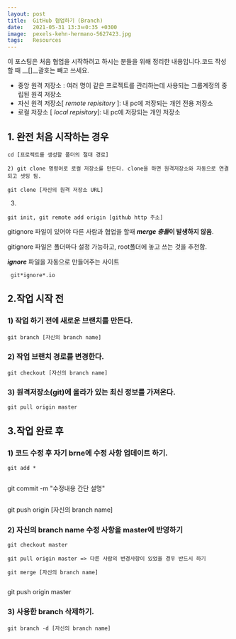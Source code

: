```yaml
---
layout: post
title:  GitHub 협업하기 (Branch)  
date:   2021-05-31 13:3ㅂ0:35 +0300
image:  pexels-kehn-hermano-5627423.jpg
tags:   Resources
---
```

 
이 포스팅은 처음 협업을 시작하려고 하시는 분들을 위해  정리한 내용입니다.코드 작성할 때 __[]__괄호는 빼고 쓰세요.

  + 중앙 원격 저장소 : 여러 명이 같은 프로젝트를 관리하는데 사용되는 그룹계정의 중립된 원격 저장소
  + 자신 원격 저장소[ _remote repisitory_ ]: 내 pc에 저장되는 개인 전용 저장소 
  + 로컬 저장소 [ _local repisitory_]: 내 pc에 저장되는 개인 저장소 

## 1.  완전 처음 시작하는 경우

```
cd [프로젝트를 생성할 폴더의 절대 경로]
```
```
2) git clone 명령어로 로컬 저장소를 만든다. clone을 하면 원격저장소와 자동으로 연결 되고 셋팅 됨.

git clone [자신의 원격 저장소 URL] 
```
3) 
```
git init, git remote add origin [github http 주소]  
```
 

gitignore 파일이 있어야 다른 사람과 협업을 할때 __*merge 충돌*이 발생하지 않음__.

gitignore 파일은 폴더마다 설정 가능하고, root폴더에 놓고 쓰는 것을 추천함.

__*ignore*__ 파일을 자동으로 만들어주는 사이트

```
 git*ignore*.io
 ```

 

 

## 2.작업 시작 전 

### 1) 작업 하기 전에 새로운 브랜치를 만든다.

 ```
 git branch [자신의 branch name]

 ```

### 2) 작업 브랜치 경로를 변경한다.
  
```
git checkout [자신의 branch name]

 ```

### 3) 원격저장소(git)에 올라가 있는 최신 정보를 가져온다.
```
git pull origin master
```
## 3.작업 완료 후 


### 1) 코드 수정 후 자기 brne에 수정 사항 업데이트 하기.

```
git add *


``` 
git commit -m "수정내용 간단 설명"

```

 ```
 git push origin [자신의 branch name]

### 2) 자신의 branch name 수정 사항을 master에 반영하기 


```
git checkout master
```

```
git pull origin master => 다른 사람의 변경사항이 있었을 경우 반드시 하기

```

```
git merge [자신의 branch name]


```
git push origin master




### 3) 사용한 branch 삭제하기.

```
git branch -d [자신의 branch name]


```